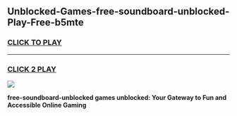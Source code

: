 
## Unblocked-Games-free-soundboard-unblocked-Play-Free-b5mte
<h3>
<a href="https://premium76.site?title=free-soundboard-unblocked&ref=10A">CLICK TO PLAY</a></h3>
<hr>

<h3>
<a href="https://premium76.site?title=free-soundboard-unblocked&ref=10A">CLICK 2 PLAY</a>
  
</h3>

<a href="https://premium76.site?title=free-soundboard-unblocked&ref=10A"><img src="https://clearcache.store/games.png"></a>


**free-soundboard-unblocked games unblocked: Your Gateway to Fun and Accessible Online Gaming**
